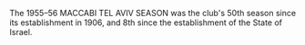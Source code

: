 The 1955–56 MACCABI TEL AVIV SEASON was the club's 50th season since its establishment in 1906, and 8th since the establishment of the State of Israel.
